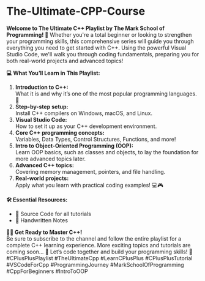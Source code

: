 # The-Ultimate-CPP-Course 
<strong>Welcome to The Ultimate C++ Playlist by The Mark School of Programming! 🎉</strong> Whether you're a total beginner or looking to strengthen your programming skills, this comprehensive series will guide you through everything you need to get started with C++. Using the powerful Visual Studio Code, we'll walk you through coding fundamentals, preparing you for both real-world projects and advanced topics!

<b>💻 What You’ll Learn in This Playlist:</b>

<ol>
    <li><b>Introduction to C++:</li></b> What it is and why it’s one of the most popular programming languages. 🤔</li>
    <li><b>Step-by-step setup:</li></b> Install C++ compilers on Windows, macOS, and Linux.</li>
    <li><b>Visual Studio Code:</li></b> How to set it up as your C++ development environment.</li>
    <li><b>Core C++ programming concepts:</li></b> Variables, Data Types, Control Structures, Functions, and more!</li>
    <li><b>Intro to Object-Oriented Programming (OOP):</li></b> Learn OOP basics, such as classes and objects, to lay the foundation for more advanced topics later.</li>
    <li><b>Advanced C++ topics:</li></b> Covering memory management, pointers, and file handling.</li>
    <li><b>Real-world projects:</li></b> Apply what you learn with practical coding examples! 💻🎮</li>
</ol>

<b>🛠️ Essential Resources:</b><br>
<ul>
    <li>📂 Source Code for all tutorials</li>
    <li>📝 Handwritten Notes
</ul>

<b>👨‍🏫 Get Ready to Master C++!</b><br>
Be sure to subscribe to the channel and follow the entire playlist for a complete C++ learning experience. More exciting topics and tutorials are coming soon... 🚀 Let’s code together and build your programming skills! 💪
<br>
#CPlusPlusPlaylist #TheUltimateCpp #LearnCPlusPlus #CPlusPlusTutorial #VSCodeForCpp #ProgrammingJourney #MarkSchoolOfProgramming #CppForBeginners #IntroToOOP
